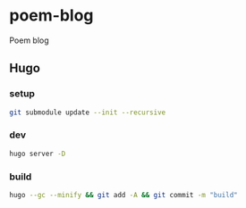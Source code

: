 # poem-blog
Poem blog

## Hugo

### setup

```bash
git submodule update --init --recursive
```

### dev

```bash
hugo server -D
```

### build

```bash
hugo --gc --minify && git add -A && git commit -m "build"
```
